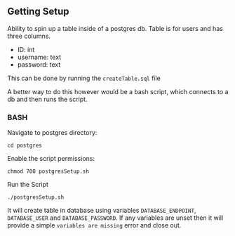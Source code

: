 ## Getting Setup

Ability to spin up a table inside of a postgres db. Table is for users and has three columns.

- ID: int
- username: text
- password: text

This can be done by running the `createTable.sql` file

A better way to do this however would be a bash script, which connects to a db and then runs the script.

### BASH

Navigate to postgres directory:

`cd postgres`

Enable the script permissions:

`chmod 700 postgresSetup.sh`

Run the Script

`./postgresSetup.sh`

It will create table in database using variables `DATABASE_ENDPOINT`, `DATABASE_USER` and `DATABASE_PASSWORD`. If any variables are unset then it will provide a simple `variables are missing` error and close out.
